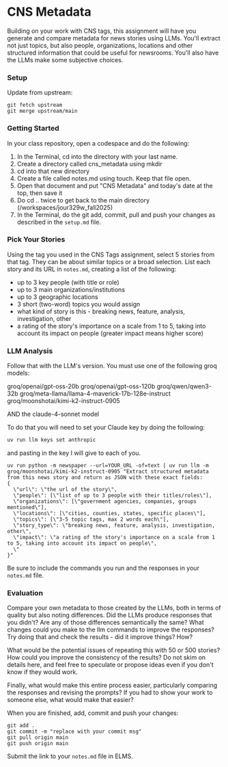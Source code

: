 # CNS Metadata

Building on your work with CNS tags, this assignment will have you generate and compare metadata for news stories using LLMs. You'll extract not just topics, but also people, organizations, locations and other structured information that could be useful for newsrooms. You'll also have the LLMs make some subjective choices.

### Setup

Update from upstream: 

```{bash}
git fetch upstream
git merge upstream/main
```

### Getting Started

In your class repository, open a codespace and do the following:

1. In the Terminal, cd into the directory with your last name.
2. Create a directory called cns_metadata using mkdir
3. cd into that new directory
4. Create a file called notes.md using touch. Keep that file open.
5. Open that document and put "CNS Metadata" and today's date at the top, then save it
6. Do cd .. twice to get back to the main directory (/workspaces/jour329w_fall2025)
7. In the Terminal, do the git add, commit, pull and push your changes as described in the `setup.md` file.

### Pick Your Stories

Using the tag you used in the CNS Tags assignment, select 5 stories from that tag. They can be about similar topics or a broad selection. List each story and its URL in `notes.md`, creating a list of the following:

* up to 3 key people (with title or role)
* up to 3 main organizations/institutions
* up to 3 geographic locations
* 3 short (two-word) topics you would assign
* what kind of story is this - breaking news, feature, analysis, investigation, other
* a rating of the story's importance on a scale from 1 to 5, taking into account its impact on people (greater impact means higher score)

### LLM Analysis

Follow that with the LLM's version. You must use one of the following groq models: 

groq/openai/gpt-oss-20b
groq/openai/gpt-oss-120b
groq/qwen/qwen3-32b
groq/meta-llama/llama-4-maverick-17b-128e-instruct
groq/moonshotai/kimi-k2-instruct-0905

AND the claude-4-sonnet model

To do that you will need to set your Claude key by doing the following:

```bash
uv run llm keys set anthropic
```

and pasting in the key I will give to each of you.

```{bash}
uv run python -m newspaper --url=YOUR_URL -of=text | uv run llm -m groq/moonshotai/kimi-k2-instruct-0905 "Extract structured metadata from this news story and return as JSON with these exact fields:
{
  \"url\": \"the url of the story\",
  \"people\": [\"list of up to 3 people with their titles/roles\"],
  \"organizations\": [\"government agencies, companies, groups mentioned\"],  
  \"locations\": [\"cities, counties, states, specific places\"],
  \"topics\": [\"3-5 topic tags, max 2 words each\"],
  \"story_type\": \"breaking news, feature, analysis, investigation, other\",
  \"impact\": \"a rating of the story's importance on a scale from 1 to 5, taking into account its impact on people\",
  \"
}"

```

Be sure to include the commands you run and the responses in your `notes.md` file.

### Evaluation 

Compare your own metadata to those created by the LLMs, both in terms of quality but also noting differences. Did the LLMs produce responses that you didn't? Are any of those differences semantically the same? What changes could you make to the llm commands to improve the responses? Try doing that and check the results - did it improve things? How?

What would be the potential issues of repeating this with 50 or 500 stories? How could you improve the consistency of the results? Do not skim on details here, and feel free to speculate or propose ideas even if you don't know if they would work.

Finally, what would make this entire process easier, particularly comparing the responses and revising the prompts? If you had to show your work to someone else, what would make that easier?

When you are finished, add, commit and push your changes:

```{bash}
git add .
git commit -m "replace with your commit msg"
git pull origin main
git push origin main
```

Submit the link to your `notes.md` file in ELMS.